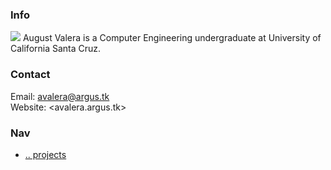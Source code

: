 ### Info
![](https://avatars1.githubusercontent.com/u/4676561?v=3&s=460)
August Valera is a Computer Engineering undergraduate at University of California Santa Cruz.

### Contact
Email: <avalera@argus.tk>  
Website: <avalera.argus.tk>  

### Nav
* [.. projects](http://projects.argus.tk)
